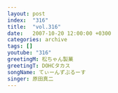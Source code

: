 ```yaml
---
layout: post
index:  "316"
title:  "vol.316"
date:   2007-10-20 12:00:00 +0300
categories: archive
tags: []
youtube: "316"
greetingM: 松ちゃん製菓
greetingT: DOHCタカス
songName: てぃーんずぶるーす
singer: 原田真二
---
```

